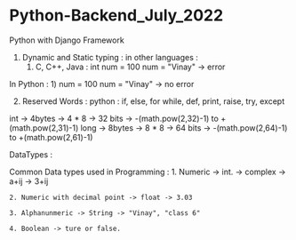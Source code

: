 # Python-Backend_July_2022
Python with Django Framework

1) Dynamic and Static typing : 
in other languages : 
    1) C, C++, Java :
        int num = 100
        num = "Vinay" -> error
        
In Python :
    1) num = 100
       num = "Vinay" -> no error

2) Reserved Words : 
    python : if, else, for while, def, print, raise, try, except
    
int -> 4bytes -> 4 * 8 -> 32 bits -> -(math.pow(2,32)-1) to +(math.pow(2,31)-1)
long -> 8bytes -> 8 * 8 -> 64 bits -> -(math.pow(2,64)-1) to +(math.pow(2,61)-1)

DataTypes : 

Common Data types used in Programming : 
    1.  Numeric -> int.
                -> complex -> a+ij -> 3+ij

    2. Numeric with decimal point -> float -> 3.03

    3. Alphanunmeric -> String -> "Vinay", "class 6"

    4. Boolean -> ture or false.








